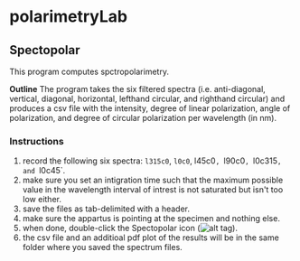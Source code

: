 # polarimetryLab

## Spectopolar
This program computes spctropolarimetry.

**Outline** The program takes the six filtered spectra (i.e. anti-diagonal, vertical, diagonal, horizontal, lefthand circular, and righthand circular) and produces a csv file with the intensity, degree of linear polarization, angle of polarization, and degree of circular polarization per wavelength (in nm).

### Instructions
1. record the following six spectra: `l315c0`, `l0c0`, l45c0`, `l90c0`, `l0c315`, and `l0c45`.
2. make sure you set an intigration time such that the maximum possible value in the wavelength interval of intrest is not saturated but isn't too low either. 
3. save the files as tab-delimited with a header.
4. make sure the appartus is pointing at the specimen and nothing else.
5. when done, double-click the Spectopolar icon (![alt tag](src/icon.png=250x)).
6. the csv file and an additioal pdf plot of the results will be in the same folder where you saved the spectrum files.

